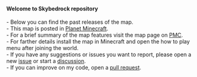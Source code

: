 <h4> Welcome to Skybedrock repository</h4>
- Below you can find the past releases of the map.<br>
- This map is posted in <a href="https://www.planetminecraft.com/project/skybedrock-1-0-3/">Planet Minecraft</a>.<br>
- For a brief summary of the map features visit the map page on <a href="https://www.planetminecraft.com/project/skybedrock-1-0-3/">PMC</a>.<br>
- For farther details install the map in Minecraft and open the how to play menu after joining the world.<br>
- If you have any suggestions or issues you want to report, please open a new <a href="https://github.com/Yasser444o/Skybedrock/issues">issue</a> or start a <a href="https://github.com/Yasser444o/Skybedrock/discussions/1#discussion-6206144">discussion</a>.<br>
- If you can improve on my code, open a <a href="https://github.com/Yasser444o/Skybedrock/pulls">pull request</a>.<br>
